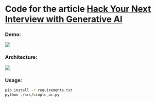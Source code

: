 # Code for the article **[Hack Your Next Interview with Generative AI](https://slgero.medium.com/hack-your-next-interview-with-generative-ai-fb8c8bc3cbce)**

### Demo:
![](static/interview_gif.gif)

### Architecture:
![](static/logo.png)

### Usage:
```sh
pip install -r requirements.txt
python ./src/simple_ui.py
```
